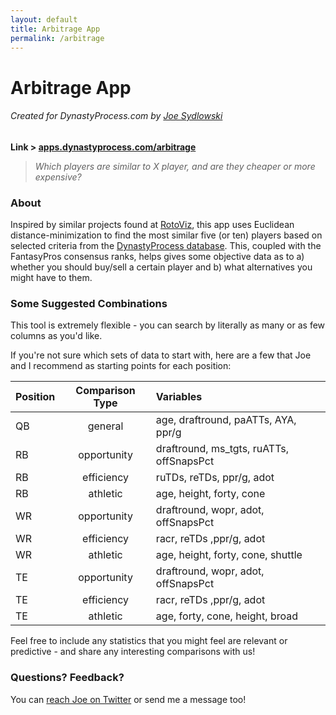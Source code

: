 ```yaml
---
layout: default
title: Arbitrage App
permalink: /arbitrage
---
```

# Arbitrage App

###### *Created for DynastyProcess.com by [Joe Sydlowski](http://twitter.com/JoeSydlowskiFF)*

**Link > [apps.dynastyprocess.com/arbitrage](http://apps.dynastyprocess.com/arbitrage)**

> *Which players are similar to X player, and are they cheaper or more expensive?*

### About
Inspired by similar projects found at [RotoViz](https://www.rotoviz.com), this app uses Euclidean distance-minimization to find the most similar five (or ten) players based on selected criteria from the [DynastyProcess database](/database). This, coupled with the FantasyPros consensus ranks, helps gives some objective data as to a) whether you should buy/sell a certain player and b) what alternatives you might have to them.

### Some Suggested Combinations

This tool is extremely flexible - you can search by literally as many or as few columns as you'd like.

If you're not sure which sets of data to start with, here are a few that Joe and I recommend as starting points for each position:

Position | Comparison Type | Variables
:---|:---:|:---
QB | general |  age, draftround, paATTs, AYA, ppr/g
RB| opportunity | draftround, ms_tgts, ruATTs, offSnapsPct
RB | efficiency | ruTDs, reTDs, ppr/g, adot
RB| athletic| age, height, forty, cone
WR| opportunity | draftround, wopr, adot, offSnapsPct
WR| efficiency | racr, reTDs ,ppr/g, adot
WR| athletic | age, height, forty, cone, shuttle
TE| opportunity | draftround, wopr, adot, offSnapsPct
TE| efficiency | racr, reTDs ,ppr/g, adot
TE | athletic | age, forty, cone, height, broad

Feel free to include any statistics that you might feel are relevant or predictive - and share any interesting comparisons with us!

### Questions? Feedback?

You can [reach Joe on Twitter](http://twitter.com/JoeSydlowskiFF) or send me a message too!
